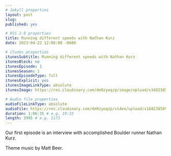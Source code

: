 ```yaml
---
# Jekyll properties
layout: post
slug:
published: yes

# RSS 2.0 properties
title: Running different speeds with Nathan Kurz
date: 2023-04-22 12:00:00 -0600

# iTunes properties
itunesSubtitle: Running different speeds with Nathan Kurz
itunesBlock: no
itunesEpisode: 1
itunesSeason: 1
itunesEpisodeType: full
itunesExplicit: yes
itunesImageLinkType: absolute
itunesImage: https://res.cloudinary.com/dm9zyeqzp/image/upload/v1682385897/cover_rblshc.png

# Audio file properties
audioFileLinkType: absolute
audioFile: https://res.cloudinary.com/dm9zyeqzp/video/upload/v1682385893/rwp-audio/ep1_nathan_kurz_kp9jz5.m4a
duration: 1:06:35 # e.g. 19:33
length: 3995 # e.g. 1173
---
```


Our first episode is an interview with accomplished Boulder runner Nathan Kurz.

Theme music by Matt Beer.
